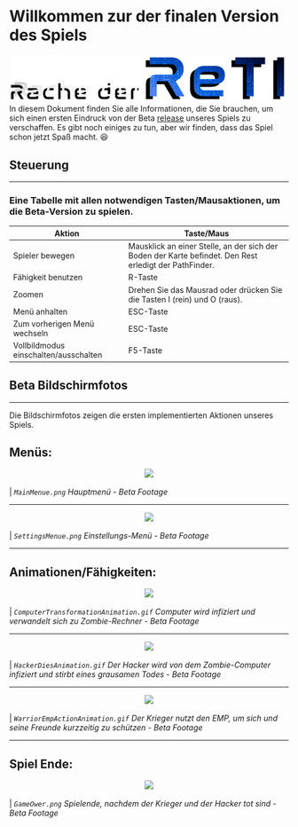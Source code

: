 # Willkommen zur der finalen Version des Spiels
![_](Title.png)
In diesem Dokument finden Sie alle Informationen, die Sie brauchen, um sich einen ersten Eindruck von der Beta [release](https://git.sopranium.de/sopra-ws2223/sopra08/releases) unseres Spiels zu verschaffen. 
Es gibt noch einiges zu tun, aber wir finden, dass das Spiel schon jetzt Spaß macht. :satisfied:

## __Steuerung__
***
### Eine Tabelle mit allen notwendigen Tasten/Mausaktionen, um die Beta-Version zu spielen.
| Aktion | Taste/Maus |
| -------------|-------------|
| Spieler bewegen | Mausklick an einer Stelle, an der sich der Boden der Karte befindet. Den Rest erledigt der PathFinder.
| Fähigkeit benutzen | R-Taste |
| Zoomen | Drehen Sie das Mausrad oder drücken Sie die Tasten I (rein) und O (raus). |
| Menü anhalten | ESC-Taste |
| Zum vorherigen Menü wechseln | ESC-Taste |
| Vollbildmodus einschalten/ausschalten | F5-Taste |

## __Beta Bildschirmfotos__
***
Die Bildschirmfotos zeigen die ersten implementierten Aktionen unseres Spiels.
## Menüs:
<p align="center">
  <img src=MainMenue.png/>
</p>

| _`MainMenue.png` Hauptmenü - Beta Footage_
***
<p align="center">
  <img src=SettingsMenue.png/>
</p>

| _`SettingsMenue.png` Einstellungs-Menü - Beta Footage_
***
## Animationen/Fähigkeiten:
<p align="center">
  <img src=ComputerTransformationAnimation.gif/>
</p>

| _`ComputerTransformationAnimation.gif` Computer wird infiziert und verwandelt sich zu Zombie-Rechner  - Beta Footage_
***
<p align="center">
  <img src=HackerDiesAnimation.gif/>
</p>

| _`HackerDiesAnimation.gif` Der Hacker wird von dem Zombie-Computer infiziert und stirbt eines grausamen Todes - Beta Footage_
***
<p align="center">
  <img src=WarriorEmpActionAnimation.gif/>
</p>

| _`WarriorEmpActionAnimation.gif` Der Krieger nutzt den EMP, um sich und seine Freunde kurzzeitig zu schützen - Beta Footage_
***
## Spiel Ende:
<p align="center">
  <img src=GameOwer.png/>
</p>

| _`GameOwer.png` Spielende, nachdem der Krieger und der Hacker tot sind - Beta Footage_
